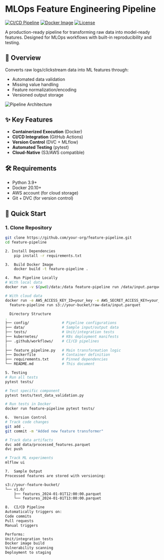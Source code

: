 # MLOps Feature Engineering Pipeline

[![CI/CD Pipeline](https://github.com/your-org/feature-pipeline/actions/workflows/ci.yml/badge.svg)](https://github.com/your-org/feature-pipeline/actions)
[![Docker Image](https://img.shields.io/docker/v/your-org/feature-pipeline/latest)](https://hub.docker.com/r/your-org/feature-pipeline)
[![License](https://img.shields.io/badge/license-MIT-blue.svg)](LICENSE)

A production-ready pipeline for transforming raw data into model-ready features. Designed for MLOps workflows with built-in reproducibility and testing.

## 📌 Overview

Converts raw logs/clickstream data into ML features through:
- Automated data validation
- Missing value handling
- Feature normalization/encoding
- Versioned output storage

![Pipeline Architecture](https://raw.githubusercontent.com/your-org/feature-pipeline/main/docs/architecture.png)

## ✨ Key Features
- **Containerized Execution** (Docker)
- **CI/CD Integration** (GitHub Actions)
- **Version Control** (DVC + MLflow)
- **Automated Testing** (pytest)
- **Cloud-Native** (S3/AWS compatible)

## 🛠 Requirements
- Python 3.9+
- Docker 20.10+
- AWS account (for cloud storage)
- Git + DVC (for version control)

## 🚀 Quick Start

### 1. Clone Repository
```bash
git clone https://github.com/your-org/feature-pipeline.git
cd feature-pipeline

2. Install Dependencies
    pip install -r requirements.txt

3.  Build Docker Image
    docker build -t feature-pipeline .

4.  Run Pipeline Locally
# With local data
docker run -v $(pwd)/data:/data feature-pipeline run /data/input.parquet

# With cloud data
docker run -e AWS_ACCESS_KEY_ID=your_key -e AWS_SECRET_ACCESS_KEY=your_secret \
  feature-pipeline run s3://your-bucket/raw-data/input.parquet

  Directory Structure
.
├── config/               # Pipeline configurations
├── data/                 # Sample input/output data
├── tests/                # Unit/integration tests
├── kubernetes/           # K8s deployment manifests
├── .github/workflows/    # CI/CD pipelines
│
├── feature_pipeline.py   # Main transformation logic
├── Dockerfile            # Container definition
├── requirements.txt      # Pinned dependencies
└── README.md             # This document

5. Testing
# Run all tests
pytest tests/

# Test specific component
pytest tests/test_data_validation.py

# Run tests in Docker
docker run feature-pipeline pytest tests/

6.  Version Control
# Track code changes
git add .
git commit -m "Added new feature transformer"

# Track data artifacts
dvc add data/processed_features.parquet
dvc push

# Track ML experiments
mlflow ui

7.  Sample Output
Processed features are stored with versioning:

s3://your-feature-bucket/
└── v1.0/
    ├── features_2024-01-01T12:00:00.parquet
    └── features_2024-01-01T13:00:00.parquet

8.  CI/CD Pipeline
Automatically triggers on:
Code commits
Pull requests
Manual triggers

Performs:
Unit/integration tests
Docker image build
Vulnerability scanning
Deployment to staging
